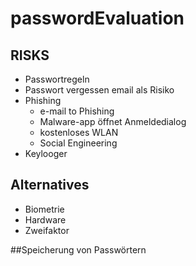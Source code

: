 # passwordEvaluation

## RISKS

* Passwortregeln
* Passwort vergessen email als Risiko
* Phishing
    * e-mail to Phishing 
    * Malware-app öffnet Anmeldedialog
    * kostenloses WLAN
    * Social Engineering
* Keylooger

## Alternatives

* Biometrie
* Hardware
* Zweifaktor

##Speicherung von Passwörtern
